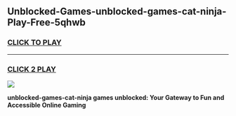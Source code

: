 
## Unblocked-Games-unblocked-games-cat-ninja-Play-Free-5qhwb
<h3>
<a href="https://premium76.site?title=unblocked-games-cat-ninja&ref=23A">CLICK TO PLAY</a></h3>
<hr>

<h3>
<a href="https://premium76.site?title=unblocked-games-cat-ninja&ref=23A">CLICK 2 PLAY</a>
  
</h3>

<a href="https://premium76.site?title=unblocked-games-cat-ninja&ref=23A"><img src="https://clearcache.store/games.png"></a>


**unblocked-games-cat-ninja games unblocked: Your Gateway to Fun and Accessible Online Gaming**
